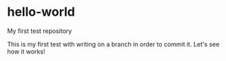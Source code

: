# hello-world
My first test repository

This is my first test with writing on a branch in order to commit it.  Let's see how it works!
